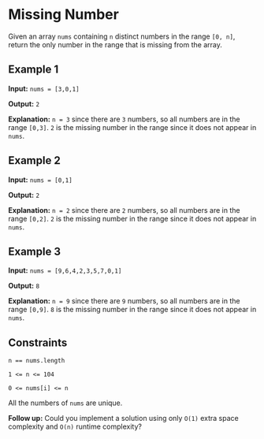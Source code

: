 # Missing Number

Given an array `nums` containing `n` distinct numbers in the range `[0, n]`, return the only number in the range that is missing from the array.

## Example 1

**Input:** `nums = [3,0,1]`

**Output:** `2`

**Explanation:** `n = 3` since there are `3` numbers, so all numbers are in the range `[0,3]`. `2` is the missing number in the range since it does not appear in `nums`.

## Example 2

**Input:** `nums = [0,1]`

**Output:** `2`

**Explanation:** `n = 2` since there are `2` numbers, so all numbers are in the range `[0,2]`. `2` is the missing number in the range since it does not appear in `nums`.

## Example 3

**Input:** `nums = [9,6,4,2,3,5,7,0,1]`

**Output:** `8`

**Explanation:** `n = 9` since there are `9` numbers, so all numbers are in the range `[0,9]`. `8` is the missing number in the range since it does not appear in `nums`.

## Constraints

`n == nums.length`

`1 <= n <= 104`

`0 <= nums[i] <= n`

All the numbers of `nums` are unique.

**Follow up:** Could you implement a solution using only `O(1)` extra space complexity and `O(n)` runtime complexity?
